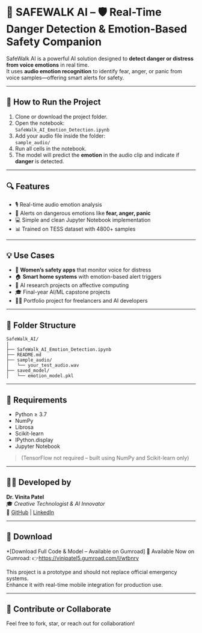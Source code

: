 # 🔐 SAFEWALK AI – 🛡️ Real-Time Danger Detection & Emotion-Based Safety Companion

SafeWalk AI is a powerful AI solution designed to **detect danger or distress from voice emotions** in real time.  
It uses **audio emotion recognition** to identify fear, anger, or panic from voice samples—offering smart alerts for safety.

---

## 🚀 How to Run the Project

1. Clone or download the project folder.
2. Open the notebook:  
   `SafeWalk_AI_Emotion_Detection.ipynb`
3. Add your audio file inside the folder:  
   `sample_audio/`
4. Run all cells in the notebook.
5. The model will predict the **emotion** in the audio clip and indicate if **danger** is detected.

---

## 🔍 Features

- 🎙️ Real-time audio emotion analysis  
- 🚨 Alerts on dangerous emotions like **fear, anger, panic**  
- 💻 Simple and clean Jupyter Notebook implementation  
- 📊 Trained on TESS dataset with 4800+ samples

---

## 💡 Use Cases

- 🧕 **Women’s safety apps** that monitor voice for distress
- 🏠 **Smart home systems** with emotion-based alert triggers
- 🧠 AI research projects on affective computing
- 🎓 Final-year AI/ML capstone projects
- 👩‍💻 Portfolio project for freelancers and AI developers

---

## 📁 Folder Structure

```
SafeWalk_AI/
│
├── SafeWalk_AI_Emotion_Detection.ipynb
├── README.md
├── sample_audio/
│   └── your_test_audio.wav
├── saved_model/
│   └── emotion_model.pkl
```

---

## 📌 Requirements

- Python ≥ 3.7
- NumPy
- Librosa
- Scikit-learn
- IPython.display
- Jupyter Notebook

> (TensorFlow not required – built using NumPy and Scikit-learn only)

---

## 👩‍💻 Developed by

**Dr. Vinita Patel**  
🎓 *Creative Technologist & AI Innovator*  
🔗 [GitHub](https://github.com/Vinita2802) | [LinkedIn](https://www.linkedin.com/in/dr-vinita-patel-01983679)

---

## 🔗 Download
 *[Download Full Code & Model – Available on Gumroad]
🛒 Available Now on Gumroad:
 👉https://vinipatel5.gumroad.com/l/wtbnrv


This project is a prototype and should not replace official emergency systems.  
Enhance it with real-time mobile integration for production use.

---

## 🌟 Contribute or Collaborate

Feel free to fork, star, or reach out for collaboration!  
